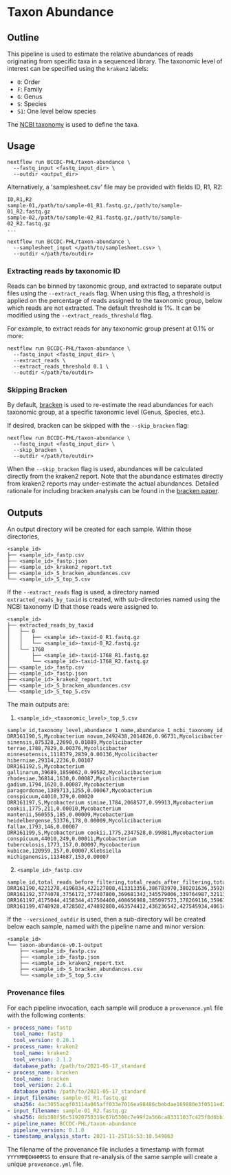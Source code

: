 # Taxon Abundance

## Outline
This pipeline is used to estimate the relative abundances of reads originating from specific taxa in a sequenced library. The taxonomic level of interest can be specified using the `kraken2` labels:

- `O`: Order
- `F`: Family
- `G`: Genus
- `S`: Species
- `S1`: One level below species

The [NCBI taxonomy](https://www.ncbi.nlm.nih.gov/Taxonomy) is used to define the taxa.

## Usage

```
nextflow run BCCDC-PHL/taxon-abundance \
  --fastq_input <fastq_input_dir> \
  --outdir <output_dir>
```

Alternatively, a 'samplesheet.csv' file may be provided with fields ID, R1, R2:

```
ID,R1,R2
sample-01,/path/to/sample-01_R1.fastq.gz,/path/to/sample-01_R2.fastq.gz
sample-02,/path/to/sample-02_R1.fastq.gz,/path/to/sample-02_R2.fastq.gz
...
```

```
nextflow run BCCDC-PHL/taxon-abundance \
  --samplesheet_input </path/to/samplesheet.csv> \
  --outdir </path/to/outdir> 
```

### Extracting reads by taxonomic ID

Reads can be binned by taxonomic group, and extracted to separate output files using the `--extract_reads` flag.
When using this flag, a threshold is applied on the percentage of reads assigned to the taxonomic group, below which
reads are not extracted. The default threshold is 1%. It can be modified using the `--extract_reads_threshold` flag.

For example, to extract reads for any taxonomic group present at 0.1% or more:


```
nextflow run BCCDC-PHL/taxon-abundance \
  --fastq_input <fastq_input_dir> \
  --extract_reads \
  --extract_reads_threshold 0.1 \
  --outdir </path/to/outdir> 
```

### Skipping Bracken

By default, [bracken](https://github.com/jenniferlu717/Bracken) is used to re-estimate the read abundances for each taxonomic group,
at a specific taxonomic level (Genus, Species, etc.).

If desired, bracken can be skipped with the `--skip_bracken` flag:

```
nextflow run BCCDC-PHL/taxon-abundance \
  --fastq_input <fastq_input_dir> \
  --skip_bracken \
  --outdir </path/to/outdir> 
```

When the `--skip_bracken` flag is used, abundances will be calculated directly from the kraken2 report. Note that the abundance
estimates directly from kraken2 reports may under-estimate the actual abundances. Detailed rationale for including bracken analysis
can be found in the [bracken paper](https://peerj.com/articles/cs-104/).

## Outputs

An output directory will be created for each sample. Within those directories,

```
<sample_id>
├── <sample_id>_fastp.csv
├── <sample_id>_fastp.json
├── <sample_id>_kraken2_report.txt
├── <sample_id>_S_bracken_abundances.csv
└── <sample_id>_S_top_5.csv
```

If the `--extract_reads` flag is used, a directory named `extracted_reads_by_taxid` is created, with sub-directories named using the NCBI taxonomy ID that those reads were assigned to.

```
<sample_id>
├── extracted_reads_by_taxid
│   ├── 0
│   │   ├── <sample_id>-taxid-0_R1.fastq.gz
│   │   └── <sample_id>-taxid-0_R2.fastq.gz
│   └── 1768
│       ├── <sample_id>-taxid-1768_R1.fastq.gz
│       └── <sample_id>-taxid-1768_R2.fastq.gz
├── <sample_id>_fastp.csv
├── <sample_id>_fastp.json
├── <sample_id>_kraken2_report.txt
├── <sample_id>_S_bracken_abundances.csv
└── <sample_id>_S_top_5.csv
```

The main outputs are:

1. `<sample_id>_<taxonomic_level>_top_5.csv`

```csv
sample_id,taxonomy_level,abundance_1_name,abundance_1_ncbi_taxonomy_id,abundance_1_num_assigned_reads,abundance_1_fraction_total_reads,abundance_2_name,abundance_2_ncbi_taxonomy_id,abundance_2_num_assigned_reads,abundance_2_fraction_total_reads,abundance_3_name,abundance_3_ncbi_taxonomy_id,abundance_3_num_assigned_reads,abundance_3_fraction_total_reads,abundance_4_name,abundance_4_ncbi_taxonomy_id,abundance_4_num_assigned_reads,abundance_4_fraction_total_reads,abundance_5_name,abundance_5_ncbi_taxonomy_id,abundance_5_num_assigned_reads,abundance_5_fraction_total_reads
DRR161190,S,Mycobacterium novum,2492438,2014826,0.96731,Mycolicibacter sinensis,875328,22690,0.01089,Mycolicibacter terrae,1788,7829,0.00376,Mycolicibacter minnesotensis,1118379,2839,0.00136,Mycolicibacter hiberniae,29314,2236,0.00107
DRR161192,S,Mycobacterium gallinarum,39689,1859062,0.99582,Mycolicibacterium rhodesiae,36814,1630,0.00087,Mycolicibacterium gadium,1794,1620,0.00087,Mycobacterium paragordonae,1389713,1255,0.00067,Mycobacterium conspicuum,44010,379,0.00020
DRR161197,S,Mycobacterium simiae,1784,2068577,0.99913,Mycobacterium cookii,1775,211,0.00010,Mycobacterium mantenii,560555,185,0.00009,Mycobacterium heidelbergense,53376,178,0.00009,Mycolicibacterium fallax,1793,146,0.00007
DRR161199,S,Mycobacterium cookii,1775,2347528,0.99881,Mycobacterium conspicuum,44010,249,0.00011,Mycobacterium tuberculosis,1773,157,0.00007,Mycobacterium kubicae,120959,157,0.00007,Klebsiella michiganensis,1134687,153,0.00007
```

2. `<sample_id>_fastp.csv`

```csv
sample_id,total_reads_before_filtering,total_reads_after_filtering,total_bases_before_filtering,total_bases_after_filtering,q20_bases_before_filtering,q20_bases_after_filtering,q30_bases_before_filtering,q30_bases_after_filtering,adapter_trimmed_reads,adapter_trimmed_bases
DRR161190,4221278,4196834,422127800,413313356,386783970,380201636,359261515,353924424,282820,6371132
DRR161192,3774078,3756172,377407800,369681342,345579006,339764987,321136725,316409787,248262,5936806
DRR161197,4175044,4158344,417504400,408656988,385097573,378269116,359615124,353971246,315786,7178202
DRR161199,4748928,4728502,474892800,463574412,436236542,427545934,406140193,398995239,389594,9277186
```

If the `--versioned_outdir` is used, then a sub-directory will be created below each sample, named with the pipeline name and minor version:

```
<sample_id>
└── taxon-abundance-v0.1-output
    ├── <sample_id>_fastp.csv
    ├── <sample_id>_fastp.json
    ├── <sample_id>_kraken2_report.txt
    ├── <sample_id>_S_bracken_abundances.csv
    └── <sample_id>_S_top_5.csv
```

### Provenance files
For each pipeline invocation, each sample will produce a `provenance.yml` file with the following contents:

```yml
- process_name: fastp
  tool_name: fastp
  tool_version: 0.20.1
- process_name: kraken2
  tool_name: kraken2
  tool_version: 2.1.2
  database_path: /path/to/2021-05-17_standard
- process_name: bracken
  tool_name: bracken
  tool_version: 2.6.1
  database_path: /path/to/2021-05-17_standard
- input_filename: sample-01_R1.fastq.gz
  sha256: 4ac3055acgf03114a005aff033e7016ea98486cbebdae169880e3f0511ed21bb
- input_filename: sample-01_R2.fastq.gz
  sha256: 8db388f56c51920750319c67b5308c7e99f2a566ca83311037c425f8d6bb1ecc
- pipeline_name: BCCDC-PHL/taxon-abundance
  pipeline_version: 0.1.0
- timestamp_analysis_start: 2021-11-25T16:53:10.549863
```

The filename of the provenance file includes a timestamp with format `YYYYMMDDHHMMSS` to ensure that re-analysis of the same sample will create a unique `provenance.yml` file.

